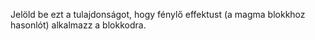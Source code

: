 Jelöld be ezt a tulajdonságot, hogy fénylő effektust (a magma blokkhoz hasonlót) alkalmazz a blokkodra.